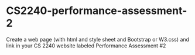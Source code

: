 # CS2240-performance-assessment-2
Create a web page (with html and style sheet and Bootstrap or W3.css) and link in your CS 2240 website labeled Performance Assessment #2
